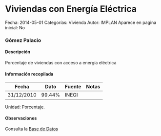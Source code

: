 Viviendas con Energía Eléctrica
=====

Fecha: 2014-05-01
Categorías: Vivienda
Autor: IMPLAN
Aparece en pagina inicial: No

### Gómez Palacio

#### Descripción

Porcentaje de viviendas con acceso a energía eléctrica

#### Información recopilada

<table class="table table-hover table-bordered matriz">
  <thead>
    <tr><th>Fecha</th><th>Dato</th><th>Fuente</th><th>Notas</th></tr>
  </thead>
  <tbody>
    <tr><td class="centrado">31/12/2010</td><td class="derecha">99.44%</td><td>INEGI</td><td></td></tr>
  </tbody>
</table>

Unidad: Porcentaje.

#### Observaciones

Consulta la [Base de Datos](http://www.inegi.org.mx/biinegi/)
